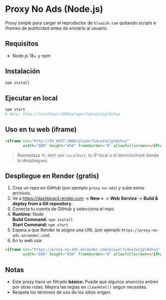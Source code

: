 
# Proxy No Ads (Node.js)

Proxy simple para cargar el reproductor de `hlswish.com` quitando scripts e iframes de publicidad antes de enviarlo al usuario.

## Requisitos
- Node.js 18+ y npm

## Instalación
```bash
npm install
```

## Ejecutar en local
```bash
npm start
# Abre: http://localhost:3000/player?id=o2xzjpl0vhsa
```

## Uso en tu web (iframe)
```html
<iframe src="http://TU_HOST:3000/player?id=o2xzjpl0vhsa"
        width="800" height="450" frameborder="0" allowfullscreen></iframe>
```

> Reemplaza `TU_HOST` por `localhost`, tu IP local o el dominio/host donde lo despliegues.

## Despliegue en Render (gratis)
1. Crea un repo en GitHub (por ejemplo `proxy-no-ads`) y sube estos archivos.
2. Ve a https://dashboard.render.com -> **New +** -> **Web Service** -> **Build & deploy from a Git repository**.
3. Conecta tu cuenta de GitHub y selecciona el repo.
4. **Runtime:** Node  
   **Build Command:** `npm install`  
   **Start Command:** `npm start`
5. Espera a que Render te asigne una URL (por ejemplo `https://proxy-no-ads.onrender.com`).
6. En tu web usa:
```html
<iframe src="https://proxy-no-ads.onrender.com/player?id=o2xzjpl0vhsa"
        width="800" height="450" frameborder="0" allowfullscreen></iframe>
```

## Notas
- Este proxy hace un filtrado **básico**. Puede que algunos anuncios entren por otras rutas. Mejora las reglas en `cleanHtml()` según necesites.
- Respeta los términos de uso de los sitios origen.
